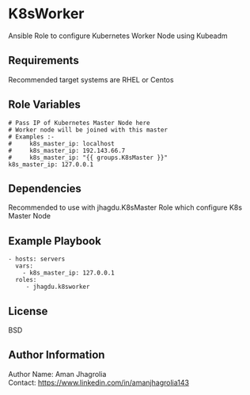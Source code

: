 K8sWorker
=========

Ansible Role to configure Kubernetes Worker Node using Kubeadm

Requirements
------------

Recommended target systems are RHEL or Centos

Role Variables
--------------

    # Pass IP of Kubernetes Master Node here
    # Worker node will be joined with this master
    # Examples :- 
    #     k8s_master_ip: localhost
    #     k8s_master_ip: 192.143.66.7
    #     k8s_master_ip: "{{ groups.K8sMaster }}"
    k8s_master_ip: 127.0.0.1

Dependencies
------------

Recommended to use with jhagdu.K8sMaster Role which configure K8s Master Node

Example Playbook
----------------

    - hosts: servers
      vars:
        - k8s_master_ip: 127.0.0.1
      roles:
         - jhagdu.k8sworker

License
-------

BSD

Author Information
------------------

Author Name: Aman Jhagrolia  
Contact: https://www.linkedin.com/in/amanjhagrolia143  
